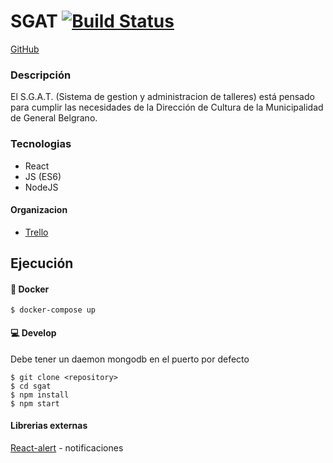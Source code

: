# SGAT [![Build Status](https://travis-ci.org/rUrtiaga/SGAT.svg?branch=master)](https://travis-ci.org/rUrtiaga/SGAT)

[GitHub](https://github.com/rUrtiaga/SGAT/)

### Descripción

El S.G.A.T. (Sistema de gestion y administracion de talleres) está pensado para cumplir las necesidades de la Dirección de Cultura de la Municipalidad de General Belgrano. 



### Tecnologias

* React 
* JS (ES6)
* NodeJS

#### Organizacion

* [Trello](https://trello.com/b/YrwmqoNK/talleres)


## Ejecución 
#### 🐋 Docker

```
$ docker-compose up
```

#### 💻 Develop 

Debe tener un daemon mongodb en el puerto por defecto

```
$ git clone <repository>
$ cd sgat
$ npm install
$ npm start
```


#### Librerias externas

[React-alert](https://www.npmjs.com/package/react-alert) - notificaciones



